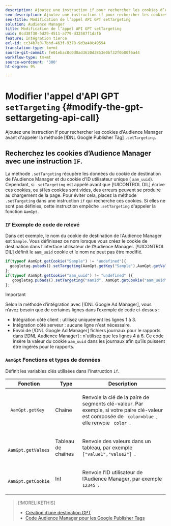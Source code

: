 ```yaml
---
description: Ajoutez une instruction if pour rechercher les cookies d’Audience Manager avant d’appeler la méthode Google Publisher Tag .setTargeting.
seo-description: Ajoutez une instruction if pour rechercher les cookies d’Audience Manager avant d’appeler la méthode Google Publisher Tag .setTargeting.
seo-title: Modification de l’appel API GPT setTargeting
solution: Audience Manager
title: Modification de l’appel API GPT setTargeting
uuid: 0cd38f30-5d29-4511-a779-d32587f1dafb
feature: Intégration tierce
exl-id: cc34b7e8-7bbd-463f-9378-9d3a40c49594
translation-type: tm+mt
source-git-commit: fe01ebac8c0d0ad3630d3853e0bf32f0b00f6a44
workflow-type: tm+mt
source-wordcount: '300'
ht-degree: 9%

---
```


# Modifier l&#39;appel d&#39;API GPT `setTargeting` {#modify-the-gpt-settargeting-api-call}

Ajoutez une instruction if pour rechercher les cookies d&#39;Audience Manager avant d&#39;appeler la méthode [!DNL Google Publisher Tag] `.setTargeting`.

## Recherchez les cookies d’Audience Manager avec une instruction `IF`.

La méthode `.setTargeting` récupère les données du cookie de destination de l&#39;Audience Manager et du cookie d&#39;ID utilisateur unique ( `aam_uuid`). Cependant, si `.setTargeting` est appelé avant que [!UICONTROL DIL] écrive ces cookies, ou si les cookies sont vides, des erreurs peuvent se produire au chargement de la page. Pour éviter cela, placez la méthode `.setTargeting` dans une instruction `if` qui recherche ces cookies. Si elles ne sont pas définies, cette instruction empêche `.setTargeting` d&#39;appeler la fonction `AamGpt`.

### `IF` Exemple de code de relevé

Dans cet exemple, le nom du cookie de destination de l’Audience Manager est `Sample`. Vous définissez ce nom lorsque vous créez le cookie de destination dans l’interface utilisateur de l’Audience Manager. [!UICONTROL DIL] définit le  `aam_uuid` cookie et le nom ne peut pas être modifié.

```js
if(typeof AamGpt.getCookie("Sample") != "undefined"){ 
  googletag.pubads().setTargeting(AamGpt.getKey("Sample"),AamGpt.getValues("Sample")); 
}; 
if(typeof AamGpt.getCookie("aam_uuid") != "undefined" ){ 
   googletag.pubads().setTargeting("aamId", AamGpt.getCookie("aam_uuid")); 
};
```

>[!IMPORTANT]
>
>Selon la méthode d’intégration avec [!DNL Google Ad Manager], vous n’avez besoin que de certaines lignes dans l’exemple de code ci-dessus :
>
>* Intégration côté client : utilisez uniquement les lignes 1 à 3.
>* Intégration côté serveur : aucune ligne n&#39;est nécessaire.
>* Envoi de [!DNL Google Ad Manager] fichiers journaux pour le rapports dans [!DNL Audience Manager] : n&#39;utilisez que les lignes 4 à 6. Ce code insère la valeur du cookie `aam_uuid` dans les journaux afin qu’ils puissent être ingérés pour le rapports.


### `AamGpt` Fonctions et types de données

Définit les variables clés utilisées dans l&#39;instruction `if`.

<table id="table_881391C9BDDF4FACAFC37A47B14B31A1"> 
 <thead> 
  <tr> 
   <th colname="col1" class="entry"> Fonction </th> 
   <th colname="col2" class="entry"> Type </th> 
   <th colname="col3" class="entry"> Description </th> 
  </tr> 
 </thead>
 <tbody> 
  <tr> 
   <td colname="col1"> <p> <code> AamGpt.getKey </code> </p> </td> 
   <td colname="col2"> <p>Chaîne </p> </td> 
   <td colname="col3"> <p>Renvoie la clé de la paire de segments clé-valeur. Par exemple, si votre paire clé-valeur est composée de <code> color=blue </code>, elle renvoie <code> color </code>. </p> </td> 
  </tr> 
  <tr> 
   <td colname="col1"> <p> <code> AamGpt.getValues </code> </p> </td> 
   <td colname="col2"> <p>Tableau de chaînes </p> </td> 
   <td colname="col3"> <p>Renvoie des valeurs dans un tableau, par exemple <code> ["value1","value2"] </code>. </p> </td> 
  </tr> 
  <tr> 
   <td colname="col1"> <p> <code> AamGpt.getCookie </code> </p> </td> 
   <td colname="col2"> <p>Int </p> </td> 
   <td colname="col3"> <p>Renvoie l’ID utilisateur de l’Audience Manager, par exemple <code> 12345 </code>. </p> </td> 
  </tr>
 </tbody>
</table>

>[!MORELIKETHIS]
>
>* [Création d’une destination GPT](../../integration/gpt-aam-destination/gpt-aam-create-destination.md)
>* [Code Audience Manager pour les Google Publisher Tags](../../integration/gpt-aam-destination/gpt-aam-aamgpt-code.md)

